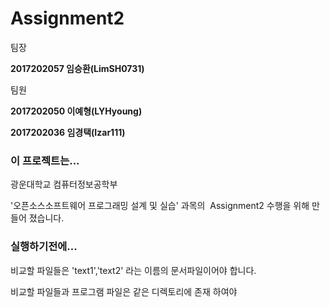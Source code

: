 # Assignment2

팀장

__2017202057 임승환(LimSH0731)__

팀원

__2017202050 이예형(LYHyoung)__

__2017202036 임경택(Izar111)__




### 이 프로젝트는... 

광운대학교 컴퓨터정보공학부 

'오픈소스소프트웨어 프로그래밍 설계 및 실습' 과목의  Assignment2 수행을 위해 만들어 졌습니다.





### 실행하기전에...

비교할 파일들은 'text1','text2' 라는 이름의 문서파일이어야 합니다.

비교할 파일들과 프로그램 파일은 같은 디렉토리에 존재 하여야 
